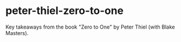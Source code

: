 peter-thiel-zero-to-one
=======================

Key takeaways from the book "Zero to One" by Peter Thiel (with Blake Masters).
